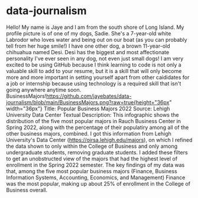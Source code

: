 # data-journalism 
Hello! My name is Jaye and I am from the south shore of Long Island. My profile picture is of one of my dogs, Sadie. She's a 7-year-old white Labrodor who loves water and being out on our boat (as you can probably tell from her huge smile!) I have one other dog, a brown 11-year-old chihuahua named Desi. Desi has the biggest and most affectionate personality I've ever seen in any dog, not even just small dogs! 
I am very excited to be using GitHub because I think learning to code is not only a valuable skill to add to your resume, but it is a skill that will only become more and more important in setting yourself apart from other caididates for a job or internship because using technology is a required skill that isn't going anywhere anytime soon.
BusinessMajors!https://github.com/jayebates/data-journalism/blob/main/BusinessMajors.png?raw=true{height="36px" width="36px"}
Title: Popular Business Majors 2022
Source: Lehigh University Data Center
Textual Description: This infographic shows the distribution of the five most popular majors in Rauch Business Center in Spring 2022, along with the percentage of their populatiry among all of the other business majors, combined. I got this information from Lehigh University's Data Center (https://oirsa.lehigh.edu/majors), on which I refined the data shown to only within the College of Business and only among undergraduate students, removing graduate students. I added these filters to get an unobstructed view of the majors that had the highest level of enrollment in the Spring 2022 semester. The key findings of my data was that, among the five most popular business majors (Finance, Business Information Systems, Accounting, Economics, and Management) Finance was the most popular, making up about 25% of enrollment in the College of Business overall.
